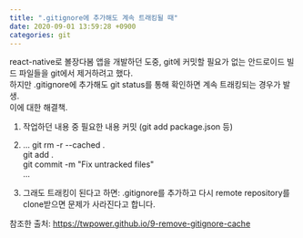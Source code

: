 ```yaml
---
title: ".gitignore에 추가해도 계속 트래킹될 때"
date: 2020-09-01 13:59:28 +0900
categories: git
---
```


react-native로 볼장다봄 앱을 개발하던 도중, git에 커밋할 필요가 없는 안드로이드 빌드 파일들을 git에서 제거하려고 했다.</br>
하지만 .gitignore에 추가해도 git status를 통해 확인하면 계속 트래킹되는 경우가 발생.</br>
이에 대한 해결책.</br>

1. 작업하던 내용 중 필요한 내용 커밋 (git add package.json 등)
2. ...
git rm -r --cached .</br>
git add .</br>
git commit -m "Fix untracked files"</br>
...

3. 그래도 트래킹이 된다고 하면:  .gitignore를 추가하고 다시 remote repository를 clone받으면 문제가 사라진다고 합니다.

참조한 출처: https://twpower.github.io/9-remove-gitignore-cache